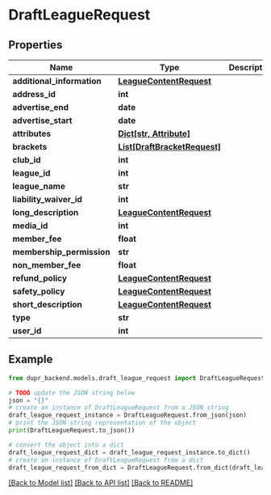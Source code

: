 # DraftLeagueRequest


## Properties

Name | Type | Description | Notes
------------ | ------------- | ------------- | -------------
**additional_information** | [**LeagueContentRequest**](LeagueContentRequest.md) |  | [optional] 
**address_id** | **int** |  | [optional] 
**advertise_end** | **date** |  | [optional] 
**advertise_start** | **date** |  | [optional] 
**attributes** | [**Dict[str, Attribute]**](Attribute.md) |  | [optional] 
**brackets** | [**List[DraftBracketRequest]**](DraftBracketRequest.md) |  | [optional] 
**club_id** | **int** |  | 
**league_id** | **int** |  | 
**league_name** | **str** |  | [optional] 
**liability_waiver_id** | **int** |  | [optional] 
**long_description** | [**LeagueContentRequest**](LeagueContentRequest.md) |  | [optional] 
**media_id** | **int** |  | [optional] 
**member_fee** | **float** |  | [optional] 
**membership_permission** | **str** |  | [optional] 
**non_member_fee** | **float** |  | [optional] 
**refund_policy** | [**LeagueContentRequest**](LeagueContentRequest.md) |  | [optional] 
**safety_policy** | [**LeagueContentRequest**](LeagueContentRequest.md) |  | [optional] 
**short_description** | [**LeagueContentRequest**](LeagueContentRequest.md) |  | [optional] 
**type** | **str** |  | [optional] 
**user_id** | **int** |  | 

## Example

```python
from dupr_backend.models.draft_league_request import DraftLeagueRequest

# TODO update the JSON string below
json = "{}"
# create an instance of DraftLeagueRequest from a JSON string
draft_league_request_instance = DraftLeagueRequest.from_json(json)
# print the JSON string representation of the object
print(DraftLeagueRequest.to_json())

# convert the object into a dict
draft_league_request_dict = draft_league_request_instance.to_dict()
# create an instance of DraftLeagueRequest from a dict
draft_league_request_from_dict = DraftLeagueRequest.from_dict(draft_league_request_dict)
```
[[Back to Model list]](../README.md#documentation-for-models) [[Back to API list]](../README.md#documentation-for-api-endpoints) [[Back to README]](../README.md)


